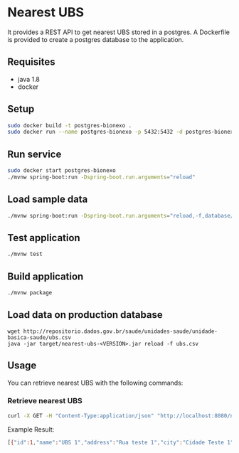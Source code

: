 <!--
title: 'nearest-ubs'
description: 'Locate nearest UBS Web API'
layout: Doc
framework: v1
language: java
authorLink: 'https://github.com/ddiasweb'
authorName: 'Décio Dias'
authorAvatar: 'https://avatars3.githubusercontent.com/u/298960?s=140&v=4'
-->
# Nearest UBS

It provides a REST API to get nearest UBS stored in a postgres. A Dockerfile is provided to create a postgres database to the application.

## Requisites

- java 1.8
- docker

## Setup

```bash
sudo docker build -t postgres-bionexo .
sudo docker run --name postgres-bionexo -p 5432:5432 -d postgres-bionexo
```

## Run service

```bash
sudo docker start postgres-bionexo
./mvnw spring-boot:run -Dspring-boot.run.arguments="reload"
```

## Load sample data

```bash
./mvnw spring-boot:run -Dspring-boot.run.arguments="reload,-f,database/ubs-sample.csv"
```

## Test application

```bash
./mvnw test
```

## Build application

```bash
./mvnw package
```

## Load data on production database
```
wget http://repositorio.dados.gov.br/saude/unidades-saude/unidade-basica-saude/ubs.csv
java -jar target/nearest-ubs-<VERSION>.jar reload -f ubs.csv
```

## Usage

You can retrieve nearest UBS with the following commands:

### Retrieve nearest UBS

```bash
curl -X GET -H "Content-Type:application/json" "http://localhost:8080/nearest?location=1500,1500&radius=1000"
```

Example Result:
```bash
[{"id":1,"name":"UBS 1","address":"Rua teste 1","city":"Cidade Teste 1","phone":"","geocode":{"lat":1000.0,"long":1000.0},"scores":{"scores_size":"1","scores_medicine":"4","scores_medical_equipament":"3","scores_adaptation_for_seniors":"2"}},{"id":2,"name":"UBS 2","address":"Rua teste 2","city":"Cidade Teste 2","phone":"","geocode":{"lat":2000.0,"long":2000.0},"scores":{"scores_size":"4","scores_medicine":"1","scores_medical_equipament":"2","scores_adaptation_for_seniors":"3"}}]%
```

